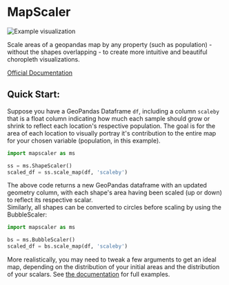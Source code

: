 # MapScaler
![Example visualization](https://raw.githubusercontent.com/conditg/mapscaler/master/images/header.png)

Scale areas of a geopandas map by any property (such as population) - without the shapes overlapping - to create more intuitive and beautiful choropleth visualizations.

[Official Documentation](https://mapscaler.readthedocs.io/en/latest/shapescaler.html)


## Quick Start:
Suppose you have a GeoPandas Dataframe `df`, including a column `scaleby` that is a float column indicating how much each sample should grow or shrink to reflect each location's respective population. The goal is for the area of each location to visually portray it's contribution to the entire map for your chosen variable (population, in this example).     
```python
import mapscaler as ms

ss = ms.ShapeScaler()
scaled_df = ss.scale_map(df, 'scaleby')
```
The above code returns a new GeoPandas dataframe with an updated geometry column, with each shape's area having been scaled (up or down) to reflect its respective scalar.  
Similarly, all shapes can be converted to circles before scaling by using the BubbleScaler:

```python
import mapscaler as ms

bs = ms.BubbleScaler()
scaled_df = bs.scale_map(df, 'scaleby')
```
More realistically, you may need to tweak a few arguments to get an ideal map, depending on the distribution of your initial areas and the distribution of your scalars. See [the documentation](https://mapscaler.readthedocs.io/en/latest/shapescaler.html) for full examples. 

